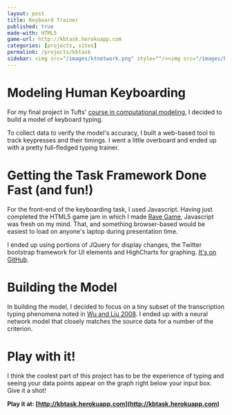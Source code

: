 ```yaml
---
layout: post
title: Keyboard Trainer
published: true
made-with: HTML5
game-url: http://kbtask.herokuapp.com
categories: [projects, sites]
permalink: /projects/kbtask
sidebar: <img src="/images/ktnetwork.png" style=""/><img src="/images/ktgraph.png" style="margin-top:10px"><img src="/images/ktsidebar.png" style="margin-top:10px"/><img src="/images/kttranscription.png" style="margin-top:10px"/><img src="/images/kttypewriter.png" style="margin-top:10px"/>
---
```


# Modeling Human Keyboarding

For my final project in Tufts' [course in computational modeling](http://www.cs.tufts.edu/comp/150CM/timetable.html), I decided to build a model of keyboard typing.

To collect data to verify the model's accuracy, I built a web-based tool to track keypresses and their timings. I went a little overboard and ended up with a pretty full-fledged typing trainer.

# Getting the Task Framework Done Fast (and fun!)

For the front-end of the keyboarding task, I used Javascript. Having just completed the HTML5 game jam in which I made [Rave Game](http://bcjordan.github.com/games/rave-thru-dawn/), Javascript was fresh on my mind. That, and something browser-based would be easiest to load on anyone's laptop during presentation time. 

I ended up using portions of JQuery for display changes, the Twitter bootstrap framework for UI elements and HighCharts for graphing. [It's on GitHub](http://github.com/bcjordan/keytask).

# Building the Model

In building the model, I decided to focus on a tiny subset of the transcription typing phenomena noted in [Wu and Liu 2008](http://www-personal.umich.edu/~yililiu/Wu-Liu-TOCHI-typing-2008.pdf). I ended up with a neural network model that closely matches the source data for a number of the criterion. 

# Play with it!

I think the coolest part of this project has to be the experience of typing and seeing your data points appear on the graph right below your input box. Give it a shot!

**Play it at: [http://kbtask.herokuapp.com](http://kbtask.herokuapp.com)**

<!-- TODO: add framework in-line -->